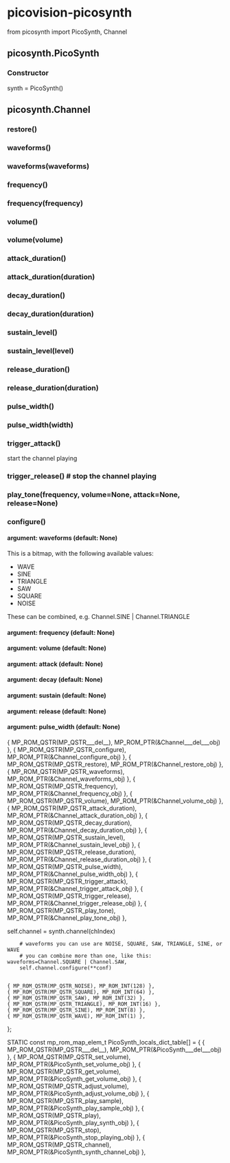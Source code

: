 # picovision-picosynth

from picosynth import PicoSynth, Channel

## picosynth.PicoSynth

### Constructor

synth = PicoSynth()

## picosynth.Channel

### restore()

### waveforms()
### waveforms(waveforms)
### frequency()
### frequency(frequency)
### volume()
### volume(volume)
### attack_duration()
### attack_duration(duration)
### decay_duration()
### decay_duration(duration)
### sustain_level()
### sustain_level(level)
### release_duration()
### release_duration(duration)
### pulse_width()
### pulse_width(width)
### trigger_attack()

start the channel playing
### trigger_release() # stop the channel playing
### play_tone(frequency, volume=None, attack=None, release=None)

### configure()

#### argument: waveforms (default: None)

This is a bitmap, with the following available values:

- WAVE
- SINE
- TRIANGLE
- SAW
- SQUARE
- NOISE

These can be combined, e.g. Channel.SINE | Channel.TRIANGLE

#### argument: frequency (default: None)

#### argument: volume (default: None)

#### argument: attack (default: None)

#### argument: decay (default: None)

#### argument: sustain (default: None)

#### argument: release (default: None)

#### argument: pulse_width (default: None)


 { MP_ROM_QSTR(MP_QSTR___del__), MP_ROM_PTR(&Channel___del___obj) },
    { MP_ROM_QSTR(MP_QSTR_configure), MP_ROM_PTR(&Channel_configure_obj) },
    { MP_ROM_QSTR(MP_QSTR_restore), MP_ROM_PTR(&Channel_restore_obj) },
    { MP_ROM_QSTR(MP_QSTR_waveforms), MP_ROM_PTR(&Channel_waveforms_obj) },
    { MP_ROM_QSTR(MP_QSTR_frequency), MP_ROM_PTR(&Channel_frequency_obj) },
    { MP_ROM_QSTR(MP_QSTR_volume), MP_ROM_PTR(&Channel_volume_obj) },
    { MP_ROM_QSTR(MP_QSTR_attack_duration), MP_ROM_PTR(&Channel_attack_duration_obj) },
    { MP_ROM_QSTR(MP_QSTR_decay_duration), MP_ROM_PTR(&Channel_decay_duration_obj) },
    { MP_ROM_QSTR(MP_QSTR_sustain_level), MP_ROM_PTR(&Channel_sustain_level_obj) },
    { MP_ROM_QSTR(MP_QSTR_release_duration), MP_ROM_PTR(&Channel_release_duration_obj) },
    { MP_ROM_QSTR(MP_QSTR_pulse_width), MP_ROM_PTR(&Channel_pulse_width_obj) },
    { MP_ROM_QSTR(MP_QSTR_trigger_attack), MP_ROM_PTR(&Channel_trigger_attack_obj) },
    { MP_ROM_QSTR(MP_QSTR_trigger_release), MP_ROM_PTR(&Channel_trigger_release_obj) },
    { MP_ROM_QSTR(MP_QSTR_play_tone), MP_ROM_PTR(&Channel_play_tone_obj) },


self.channel = synth.channel(chIndex)

        # waveforms you can use are NOISE, SQUARE, SAW, TRIANGLE, SINE, or WAVE
        # you can combine more than one, like this: waveforms=Channel.SQUARE | Channel.SAW,
        self.channel.configure(**conf)


    { MP_ROM_QSTR(MP_QSTR_NOISE), MP_ROM_INT(128) },
    { MP_ROM_QSTR(MP_QSTR_SQUARE), MP_ROM_INT(64) },
    { MP_ROM_QSTR(MP_QSTR_SAW), MP_ROM_INT(32) },
    { MP_ROM_QSTR(MP_QSTR_TRIANGLE), MP_ROM_INT(16) },
    { MP_ROM_QSTR(MP_QSTR_SINE), MP_ROM_INT(8) },
    { MP_ROM_QSTR(MP_QSTR_WAVE), MP_ROM_INT(1) },
};

STATIC const mp_rom_map_elem_t PicoSynth_locals_dict_table[] = {
    { MP_ROM_QSTR(MP_QSTR___del__), MP_ROM_PTR(&PicoSynth___del___obj) },
    { MP_ROM_QSTR(MP_QSTR_set_volume), MP_ROM_PTR(&PicoSynth_set_volume_obj) },
    { MP_ROM_QSTR(MP_QSTR_get_volume), MP_ROM_PTR(&PicoSynth_get_volume_obj) },
    { MP_ROM_QSTR(MP_QSTR_adjust_volume), MP_ROM_PTR(&PicoSynth_adjust_volume_obj) },
    { MP_ROM_QSTR(MP_QSTR_play_sample), MP_ROM_PTR(&PicoSynth_play_sample_obj) },
    { MP_ROM_QSTR(MP_QSTR_play), MP_ROM_PTR(&PicoSynth_play_synth_obj) },
    { MP_ROM_QSTR(MP_QSTR_stop), MP_ROM_PTR(&PicoSynth_stop_playing_obj) },
    { MP_ROM_QSTR(MP_QSTR_channel), MP_ROM_PTR(&PicoSynth_synth_channel_obj) },
